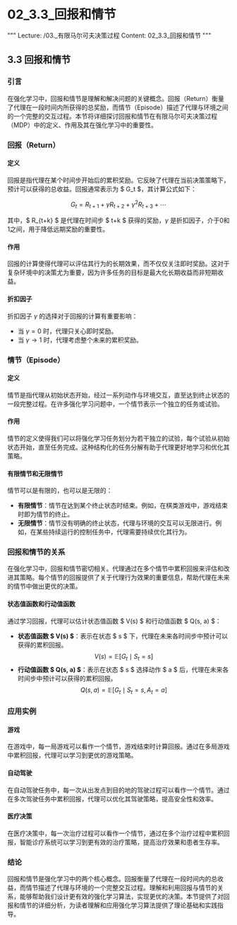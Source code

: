 # 02_3.3_回报和情节

"""
Lecture: /03._有限马尔可夫决策过程
Content: 02_3.3_回报和情节
"""

## 3.3 回报和情节

### 引言

在强化学习中，回报和情节是理解和解决问题的关键概念。回报（Return）衡量了代理在一段时间内所获得的总奖励，而情节（Episode）描述了代理与环境之间的一个完整的交互过程。本节将详细探讨回报和情节在有限马尔可夫决策过程（MDP）中的定义、作用及其在强化学习中的重要性。

### 回报（Return）

#### 定义
回报是指代理在某个时间步开始后的累积奖励。它反映了代理在当前决策策略下，预计可以获得的总收益。回报通常表示为 $ G_t $，其计算公式如下：

$$ G_t = R_{t+1} + \gamma R_{t+2} + \gamma^2 R_{t+3} + \cdots $$

其中，$ R_{t+k} $ 是代理在时间步 $ t+k $ 获得的奖励，$\gamma$ 是折扣因子，介于0和1之间，用于降低远期奖励的重要性。

#### 作用
回报的计算使得代理可以评估其行为的长期效果，而不仅仅关注即时奖励。这对于复杂环境中的决策尤为重要，因为许多任务的目标是最大化长期收益而非短期收益。

#### 折扣因子
折扣因子 $\gamma$ 的选择对于回报的计算有重要影响：
- 当 $\gamma = 0$ 时，代理只关心即时奖励。
- 当 $\gamma \rightarrow 1$ 时，代理考虑整个未来的累积奖励。

### 情节（Episode）

#### 定义
情节是指代理从初始状态开始，经过一系列动作与环境交互，直至达到终止状态的一段完整过程。在许多强化学习问题中，一个情节表示一个独立的任务或试验。

#### 作用
情节的定义使得我们可以将强化学习任务划分为若干独立的试验，每个试验从初始状态开始，直至任务完成。这种结构化的任务分解有助于代理更好地学习和优化其策略。

#### 有限情节和无限情节
情节可以是有限的，也可以是无限的：
- **有限情节**：情节在达到某个终止状态时结束。例如，在棋类游戏中，游戏结束时即为情节的终止。
- **无限情节**：情节没有明确的终止状态，代理与环境的交互可以无限进行。例如，在某些持续运行的控制任务中，代理需要持续优化其行为。

### 回报和情节的关系

在强化学习中，回报和情节密切相关。代理通过在多个情节中累积回报来评估和改进其策略。每个情节的回报提供了关于代理行为效果的重要信息，帮助代理在未来的情节中做出更优的决策。

#### 状态值函数和行动值函数

通过学习回报，代理可以估计状态值函数 $ V(s) $ 和行动值函数 $ Q(s, a) $：
- **状态值函数 $ V(s) $**：表示在状态 $ s $ 下，代理在未来各时间步中预计可以获得的累积回报。
  $$ V(s) = \mathbb{E}[G_t \mid S_t = s] $$
- **行动值函数 $ Q(s, a) $**：表示在状态 $ s $ 选择动作 $ a $ 后，代理在未来各时间步中预计可以获得的累积回报。
  $$ Q(s, a) = \mathbb{E}[G_t \mid S_t = s, A_t = a] $$

### 应用实例

#### 游戏
在游戏中，每一局游戏可以看作一个情节，游戏结束时计算回报。通过在多局游戏中累积回报，代理可以学习到更优的游戏策略。

#### 自动驾驶
在自动驾驶任务中，每一次从出发点到目的地的驾驶过程可以看作一个情节。通过在多次驾驶任务中累积回报，代理可以优化其驾驶策略，提高安全性和效率。

#### 医疗决策
在医疗决策中，每一次治疗过程可以看作一个情节，通过在多个治疗过程中累积回报，智能诊疗系统可以学习到更有效的治疗策略，提高治疗效果和患者生存率。

### 结论

回报和情节是强化学习中的两个核心概念。回报衡量了代理在一段时间内的总收益，而情节描述了代理与环境的一个完整交互过程。理解和利用回报与情节的关系，能够帮助我们设计更有效的强化学习算法，实现更优的决策。本节提供了对回报和情节的详细分析，为读者理解和应用强化学习算法提供了理论基础和实践指导。